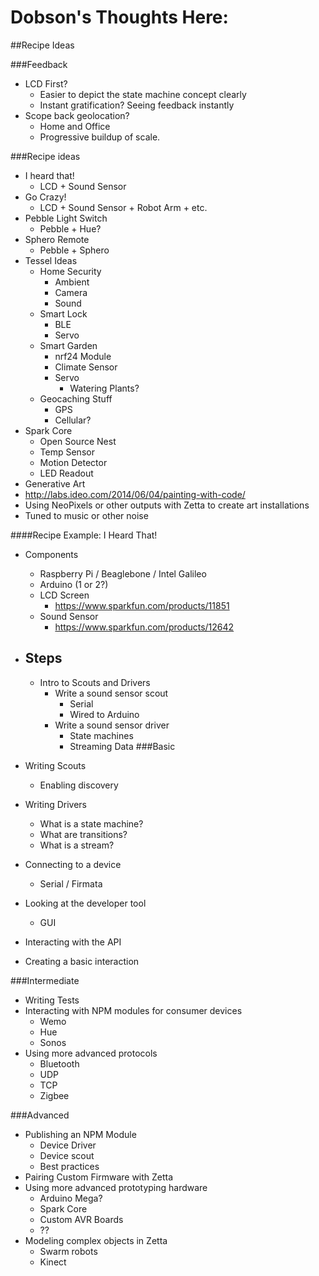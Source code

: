 # Dobson's Thoughts Here:

##Recipe Ideas

###Feedback

- LCD First?
  - Easier to depict the state machine concept clearly
  - Instant gratification? Seeing feedback instantly
- Scope back geolocation?
  - Home and Office
  - Progressive buildup of scale.


###Recipe ideas

- I heard that!
  - LCD + Sound Sensor
- Go Crazy!
  - LCD + Sound Sensor + Robot Arm + etc.
- Pebble Light Switch
  - Pebble + Hue?
- Sphero Remote
  - Pebble + Sphero
- Tessel Ideas
  - Home Security
    - Ambient
    - Camera
    - Sound
  - Smart Lock
    - BLE
    - Servo
  - Smart Garden
    - nrf24 Module
    - Climate Sensor
    - Servo
      - Watering Plants?
  - Geocaching Stuff
    - GPS
    - Cellular?
- Spark Core
  - Open Source Nest
   - Temp Sensor
   - Motion Detector
   - LED Readout
- Generative Art
 - http://labs.ideo.com/2014/06/04/painting-with-code/
 - Using NeoPixels or other outputs with Zetta to create art installations
 - Tuned to music or other noise

####Recipe Example: I Heard That!

- Components
  - Raspberry Pi / Beaglebone / Intel Galileo
  - Arduino (1 or 2?)
  - LCD Screen
    - https://www.sparkfun.com/products/11851
  - Sound Sensor
    - https://www.sparkfun.com/products/12642
- Steps
  -
  - Intro to Scouts and Drivers
    - Write a sound sensor scout
      - Serial
      - Wired to Arduino
    - Write a sound sensor driver
      - State machines
      - Streaming Data
###Basic

- Writing Scouts
  - Enabling discovery
- Writing Drivers
  - What is a state machine?
  - What are transitions?
  - What is a stream?
- Connecting to a device
  - Serial / Firmata
- Looking at the developer tool
  - GUI
- Interacting with the API
- Creating a basic interaction

###Intermediate

- Writing Tests
- Interacting with NPM modules for consumer devices
  - Wemo
  - Hue
  - Sonos
- Using more advanced protocols
  - Bluetooth
  - UDP
  - TCP
  - Zigbee

###Advanced

- Publishing an NPM Module
  - Device Driver
  - Device scout
  - Best practices
- Pairing Custom Firmware with Zetta
- Using more advanced prototyping hardware
  - Arduino Mega?
  - Spark Core
  - Custom AVR Boards
  - ??
- Modeling complex objects in Zetta
  - Swarm robots
  - Kinect
